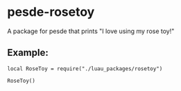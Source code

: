 # pesde-rosetoy

A package for pesde that prints "I love using my rose toy!"

## Example:

```luau
local RoseToy = require("./luau_packages/rosetoy")

RoseToy()
```